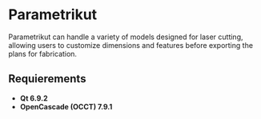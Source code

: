 # Parametrikut

Parametrikut can handle a variety of models designed for laser cutting, allowing users to customize dimensions and features before exporting the plans for fabrication.

## Requierements

- **Qt 6.9.2**  
- **OpenCascade (OCCT) 7.9.1**